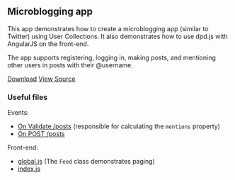 <!--{
  title: 'Microblogging app',
  tags: ['example', 'collection', 'users', 'dpd.js', 'angular']
}-->

## Microblogging app

This app demonstrates how to create a microblogging app (similar to Twitter) using User Collections. It also demonstrates how to use dpd.js with AngularJS on the front-end.

The app supports registering, logging in, making posts, and mentioning other users in posts with their @username.

<a href="https://github.com/downloads/deployd/examples/micro-blog.zip" class="btn btn-primary">Download</a> <a href="https://github.com/deployd/examples/tree/master/users/micro-blog" class="btn">View Source</a>

### Useful files

Events:

- [On Validate /posts](https://github.com/deployd/examples/blob/master/users/micro-blog/resources/posts/validate.js) (responsible for calculating the `mentions` property)
- [On POST /posts](https://github.com/deployd/examples/blob/master/users/micro-blog/resources/posts/post.js)

Front-end:

- [global.js](https://github.com/deployd/examples/blob/master/users/micro-blog/public/js/global.js) (The `Feed` class demonstrates paging)
- [index.js](https://github.com/deployd/examples/blob/master/users/micro-blog/public/js/index.js)